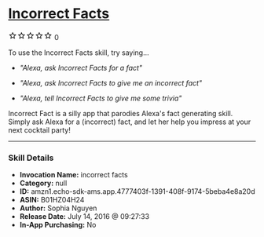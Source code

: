 # [Incorrect Facts](http://alexa.amazon.com/#skills/amzn1.echo-sdk-ams.app.4777403f-1391-408f-9174-5beba4e8a20d)
![0 stars](../../images/ic_star_border_black_18dp_1x.png)![0 stars](../../images/ic_star_border_black_18dp_1x.png)![0 stars](../../images/ic_star_border_black_18dp_1x.png)![0 stars](../../images/ic_star_border_black_18dp_1x.png)![0 stars](../../images/ic_star_border_black_18dp_1x.png) 0

To use the Incorrect Facts skill, try saying...

* *"Alexa, ask Incorrect Facts for a fact"*

* *"Alexa, ask Incorrect Facts to give me an incorrect fact"*

* *"Alexa, tell Incorrect Facts to give me some trivia"*

Incorrect Fact is a silly app that parodies Alexa's fact generating skill. Simply ask Alexa for a (incorrect) fact, and let her help you impress at your next cocktail party!

***

### Skill Details

* **Invocation Name:** incorrect facts
* **Category:** null
* **ID:** amzn1.echo-sdk-ams.app.4777403f-1391-408f-9174-5beba4e8a20d
* **ASIN:** B01HZ04H24
* **Author:** Sophia Nguyen
* **Release Date:** July 14, 2016 @ 09:27:33
* **In-App Purchasing:** No
